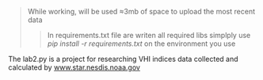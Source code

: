 > While working, will be used ≈3mb of space to upload the most recent data
>>In requirements.txt file are writen all required libs
>> simplply use *pip install -r requirements.txt* on the environment you use

The lab2.py is a project for researching VHI indices data collected and calculated by www.star.nesdis.noaa.gov